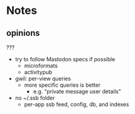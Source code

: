# Notes

## opinions

???

- try to follow Mastodon specs if possible
  - microformats
  - activitypub
- gwil: per-view queries
  - more specific queries is better
    - e.g. "private message user details"
- no ~/.ssb folder
  - per-app ssb feed, config, db, and indexes
